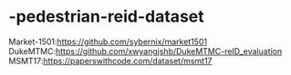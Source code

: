 # -pedestrian-reid-dataset
Market-1501:https://github.com/sybernix/market1501  DukeMTMC:https://github.com/xwyangjshb/DukeMTMC-reID_evaluation MSMT17:https://paperswithcode.com/dataset/msmt17
